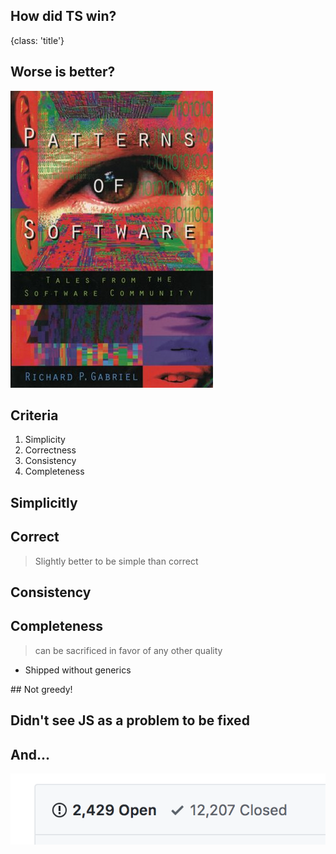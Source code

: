 
## How did TS win?
{class: 'title'}

## Worse is better?

![img](src/img/gabriel.jpg)

## Criteria

1. Simplicity
1. Correctness
1. Consistency
1. Completeness

## Simplicitly

## Correct

> Slightly better to be simple than correct

## Consistency

## Completeness

> can be sacrificed in favor of any other quality

- Shipped without generics

## Not greedy!

## Didn't see JS as a problem to be fixed

## And...

![img](src/img/lead_bullets.png)




